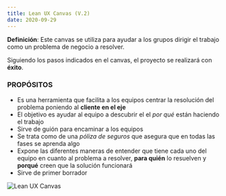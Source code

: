 ```yaml
---
title: Lean UX Canvas (V.2)
date: 2020-09-29
---
```

**Definición**: Este canvas se utiliza para ayudar a los grupos dirigir el trabajo como un problema de negocio a resolver.

Siguiendo los pasos indicados en el canvas, el proyecto se realizará con **éxito**.

### PROPÓSITOS
* Es una herramienta que facilita a los equipos centrar la resolución del problema poniendo al **cliente en el eje**
* El objetivo es ayudar al equipo a descubrir el el *por qué* están haciendo el trabajo
* Sirve de guión para encaminar a los equipos
* Se trata como de una *póliza de seguros* que asegura que en todas las fases se aprenda algo
* Expone las diferentes maneras de entender que tiene cada uno del equipo en cuanto al problema a resolver, **para quién** lo resuelven y **porqué** creen que la solución funcionará
* Sirve de primer borrador

![Lean UX Canvas](/imagen/LeanUX_canvas_v5.png)